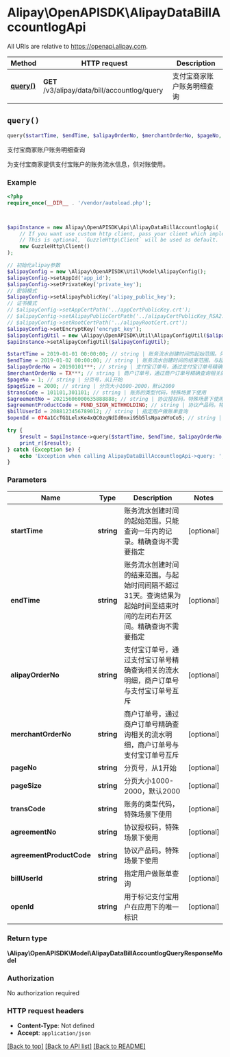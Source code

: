 # Alipay\OpenAPISDK\AlipayDataBillAccountlogApi

All URIs are relative to https://openapi.alipay.com.

Method | HTTP request | Description
------------- | ------------- | -------------
[**query()**](AlipayDataBillAccountlogApi.md#query) | **GET** /v3/alipay/data/bill/accountlog/query | 支付宝商家账户账务明细查询


## `query()`

```php
query($startTime, $endTime, $alipayOrderNo, $merchantOrderNo, $pageNo, $pageSize, $transCode, $agreementNo, $agreementProductCode, $billUserId, $openId): \Alipay\OpenAPISDK\Model\AlipayDataBillAccountlogQueryResponseModel
```

支付宝商家账户账务明细查询

为支付宝商家提供支付宝账户的账务流水信息，供对账使用。

### Example

```php
<?php
require_once(__DIR__ . '/vendor/autoload.php');



$apiInstance = new Alipay\OpenAPISDK\Api\AlipayDataBillAccountlogApi(
    // If you want use custom http client, pass your client which implements `GuzzleHttp\ClientInterface`.
    // This is optional, `GuzzleHttp\Client` will be used as default.
    new GuzzleHttp\Client()
);

// 初始化alipay参数
$alipayConfig = new \Alipay\OpenAPISDK\Util\Model\AlipayConfig();
$alipayConfig->setAppId('app_id');
$alipayConfig->setPrivateKey('private_key');
// 密钥模式
$alipayConfig->setAlipayPublicKey('alipay_public_key');
// 证书模式
// $alipayConfig->setAppCertPath('../appCertPublicKey.crt');
// $alipayConfig->setAlipayPublicCertPath('../alipayCertPublicKey_RSA2.crt');
// $alipayConfig->setRootCertPath('../alipayRootCert.crt');
$alipayConfig->setEncryptKey('encrypt_key');
$alipayConfigUtil = new \Alipay\OpenAPISDK\Util\AlipayConfigUtil($alipayConfig);
$apiInstance->setAlipayConfigUtil($alipayConfigUtil);

$startTime = 2019-01-01 00:00:00; // string | 账务流水创建时间的起始范围。只能查询一年内的记录。精确查询不需要指定
$endTime = 2019-01-02 00:00:00; // string | 账务流水创建时间的结束范围。与起始时间间隔不超过31天。查询结果为起始时间至结束时间的左闭右开区间。精确查询不需要指定
$alipayOrderNo = 20190101***; // string | 支付宝订单号，通过支付宝订单号精确查询相关的流水明细，商户订单号与支付宝订单号互斥
$merchantOrderNo = TX***; // string | 商户订单号，通过商户订单号精确查询相关的流水明细，商户订单号与支付宝订单号互斥
$pageNo = 1; // string | 分页号，从1开始
$pageSize = 2000; // string | 分页大小1000-2000，默认2000
$transCode = 101101,301101; // string | 账务的类型代码，特殊场景下使用
$agreementNo = 20215606000635888888; // string | 协议授权码，特殊场景下使用
$agreementProductCode = FUND_SIGN_WITHHOLDING; // string | 协议产品码。特殊场景下使用
$billUserId = 2088123456789012; // string | 指定用户做账单查询
$openId = 074a1CcTG1LelxKe4xQC0zgNdId0nxi95b5lsNpazWYoCo5; // string | 用于标记支付宝用户在应用下的唯一标识

try {
    $result = $apiInstance->query($startTime, $endTime, $alipayOrderNo, $merchantOrderNo, $pageNo, $pageSize, $transCode, $agreementNo, $agreementProductCode, $billUserId, $openId);
    print_r($result);
} catch (Exception $e) {
    echo 'Exception when calling AlipayDataBillAccountlogApi->query: ', $e->getMessage(), PHP_EOL;
}
```

### Parameters

Name | Type | Description  | Notes
------------- | ------------- | ------------- | -------------
 **startTime** | **string**| 账务流水创建时间的起始范围。只能查询一年内的记录。精确查询不需要指定 | [optional]
 **endTime** | **string**| 账务流水创建时间的结束范围。与起始时间间隔不超过31天。查询结果为起始时间至结束时间的左闭右开区间。精确查询不需要指定 | [optional]
 **alipayOrderNo** | **string**| 支付宝订单号，通过支付宝订单号精确查询相关的流水明细，商户订单号与支付宝订单号互斥 | [optional]
 **merchantOrderNo** | **string**| 商户订单号，通过商户订单号精确查询相关的流水明细，商户订单号与支付宝订单号互斥 | [optional]
 **pageNo** | **string**| 分页号，从1开始 | [optional]
 **pageSize** | **string**| 分页大小1000-2000，默认2000 | [optional]
 **transCode** | **string**| 账务的类型代码，特殊场景下使用 | [optional]
 **agreementNo** | **string**| 协议授权码，特殊场景下使用 | [optional]
 **agreementProductCode** | **string**| 协议产品码。特殊场景下使用 | [optional]
 **billUserId** | **string**| 指定用户做账单查询 | [optional]
 **openId** | **string**| 用于标记支付宝用户在应用下的唯一标识 | [optional]

### Return type

**\Alipay\OpenAPISDK\Model\AlipayDataBillAccountlogQueryResponseModel**

### Authorization

No authorization required

### HTTP request headers

- **Content-Type**: Not defined
- **Accept**: `application/json`

[[Back to top]](#) [[Back to API list]](../../README.md#api-endpoints)
[[Back to README]](../../README.md)
